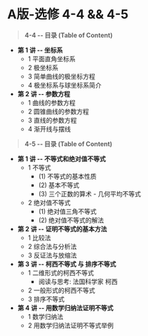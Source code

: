 # A版-选修 4-4 && 4-5
>**4-4 -- 目录 (Table of Content)**
- **第 1 讲 -- 坐标系**
    + 1 平面直角坐标系
    + 2 极坐标系
    + 3 简单曲线的极坐标方程
    + 4 极坐标系与球坐标系简介
- **第 2 讲 -- 参数方程**
    + 1 曲线的参数方程
    + 2 圆锥曲线的参数方程
    + 3 直线的参数方程
    + 4 渐开线与摆线

>**4-5 -- 目录 (Table of Content)**
- **第 1 讲 -- 不等式和绝对值不等式**
    + 1 不等式
        - (1) 不等式的基本性质
        - (2) 基本不等式
        - (3) 三个正数的算术 - 几何平均不等式
    - 2 绝对值不等式
        - (1) 绝对值三角不等式
        - (2) 绝对值不等式的解法
- **第 2 讲 -- 证明不等式的基本方法**
    + 1 比较法
    + 2 综合法与分析法
    + 3 反证法与放缩法
- **第 3 讲 -- 柯西不等式 与 排序不等式**
    + 1 二维形式的柯西不等式
        - 阅读与思考: 法国科学家 柯西
    + 2 一般形式的柯西不等式
    + 3 排序不等式 
- **第 4 讲 -- 用数学归纳法证明不等式**
    + 1 数学归纳法
    + 2 用数学归纳法证明不等式举例    